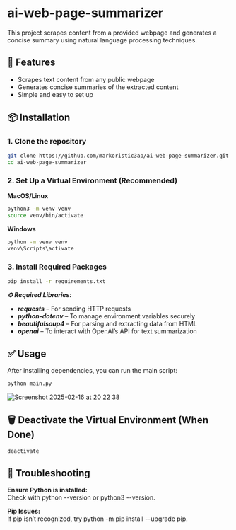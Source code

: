 # ai-web-page-summarizer
This project scrapes content from a provided webpage and generates a concise summary using natural language processing techniques.

## 🚀 Features
- Scrapes text content from any public webpage
- Generates concise summaries of the extracted content
- Simple and easy to set up

## 📦 Installation
### 1. Clone the repository
```bash
git clone https://github.com/markoristic3ap/ai-web-page-summarizer.git
cd ai-web-page-summarizer
```
### 2. Set Up a Virtual Environment (Recommended)

**MacOS/Linux**
```bash
python3 -m venv venv
source venv/bin/activate
```

**Windows**
```bash
python -m venv venv
venv\Scripts\activate
```

### 3. Install Required Packages
```bash
pip install -r requirements.txt
```
***⚙️ Required Libraries:*** 
- ***requests*** – For sending HTTP requests
- ***python-dotenv*** – To manage environment variables securely
- ***beautifulsoup4*** – For parsing and extracting data from HTML
- ***openai*** – To interact with OpenAI’s API for text summarization

## ✅ Usage

After installing dependencies, you can run the main script:
```bash	
python main.py
```
![Screenshot 2025-02-16 at 20 22 38](https://github.com/user-attachments/assets/81edd0f8-a01c-4a17-8d71-9106c7c4703e)


## 🗑️ Deactivate the Virtual Environment (When Done)
```bash
deactivate
```

## 🤔 Troubleshooting
**Ensure Python is installed:**\
Check with python --version or python3 --version.

**Pip Issues:**\
If pip isn’t recognized, try python -m pip install --upgrade pip.

